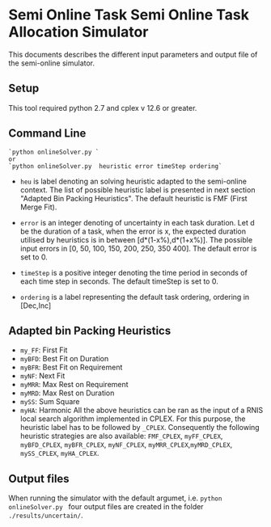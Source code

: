 # Semi Online Task Semi Online Task Allocation Simulator

This documents describes the different input parameters and output file of the semi-online simulator.

## Setup

This tool required python 2.7 and cplex v 12.6 or greater.

## Command Line
```
`python onlineSolver.py `
or 
`python onlineSolver.py  heuristic error timeStep ordering`
```

- `heu` is label denoting an solving heuristic adapted to the semi-online context. The list of possible heuristic label is presented in  next section "Adapted Bin Packing Heuristics". The default heuristic is FMF (First Merge Fit).

- `error` is an integer denoting of uncertainty in each task duration. Let d be the duration of a task, when the error is x, the expected duration utilised by heuristics is in between [d*(1-x%),d*(1+x%)]. The possible input errors in [0, 50, 100, 150, 200, 250, 350 400]. The default error is set to 0.

- `timeStep` is a positive integer denoting the time period in seconds of each time step in seconds. The default timeStep is set to 0.

- `ordering` is a label representing the default task ordering, ordering in [Dec,Inc]

## Adapted bin Packing Heuristics
- `my_FF`: First Fit
- `myBFD`: Best Fit on Duration
- `myBFR`: Best Fit on Requirement
- `myNF`: Next Fit 
- `myMRR`: Max Rest on Requirement
- `myMRD`: Max Rest on Duration
- `mySS`: Sum Square
- `myHA`: Harmonic
All the above heuristics can be ran as the input of a RNIS local search algorithm implemented in  CPLEX. For this purpose, the heuristic label has to be followed by `_CPLEX`. Consequently the following heuristic strategies are also available: `FMF_CPLEX`, `myFF_CPLEX`, `myBFD_CPLEX`, `myBFR_CPLEX`, `myNF_CPLEX`, `myMRR_CPLEX`,`myMRD_CPLEX`, `mySS_CPLEX`, `myHA_CPLEX`.

## Output files

When running the simulator with the default argumet, i.e. `python onlineSolver.py ` four output files are created in the folder `./results/uncertain/`.
